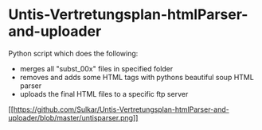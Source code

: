 # Untis-Vertretungsplan-htmlParser-and-uploader

Python script which does the following:
- merges all "subst_00x" files in specified folder
- removes and adds some HTML tags with pythons beautiful soup HTML parser
- uploads the final HTML files to a specific ftp server

[[https://github.com/Sulkar/Untis-Vertretungsplan-htmlParser-and-uploader/blob/master/untisparser.png]]
